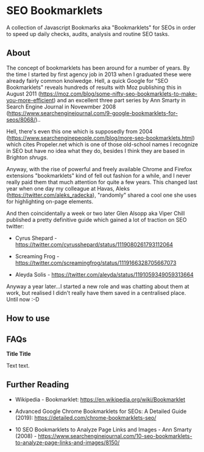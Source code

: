 # SEO Bookmarklets
A collection of Javascript Bookmarks aka "Bookmarklets" for SEOs in order to speed up daily checks, audits, analysis and routine SEO tasks.

## About

The concept of bookmarklets has been around for a number of years. By the time I started by first agency job in 2013 when I graduated these were already fairly common knolwedge. Hell, a quick Google for "SEO Bookmarklets" reveals hundreds of results with Moz publishing this in August 2011 (https://moz.com/blog/some-nifty-seo-bookmarklets-to-make-you-more-efficient) and an excellent three part series by Ann Smarty in Search Engine Journal in Novewmber 2008 (https://www.searchenginejournal.com/9-google-bookmarklets-for-seos/8068/)..

Hell, there's even this one which is supposedly from 2004 (https://www.searchenginepeople.com/blog/more-seo-bookmarklets.html) which cites Propeler.net which is one of those old-school names I recognize in SEO but have no idea what they do, besides I think they are based in Brighton *shrugs*.

Anyway, with the rise of powerful and freely available Chrome and Firefox extensions "bookmarklets" kind of fell out fashion for a while, and I never really paid them that much attention for quite a few years. This changed last year when one day my colleague at Havas, Aleks (https://twitter.com/aleks_radecka), "randomly" shared a cool one she uses for highlighting on-page elements.

And then coincidentally a week or two later Glen Alsopp aka Viper Chill published a pretty definitive guide which gained a lot of traction on SEO twitter:

- Cyrus Shepard - https://twitter.com/cyrusshepard/status/1119080261793112064

- Screaming Frog - https://twitter.com/screamingfrog/status/1119166328705667073

- Aleyda Solis - https://twitter.com/aleyda/status/1191059349059313664


Anyway a year later...I started a new role and was chatting about them at work, but realised I didn't really have them saved in a centralised place. Until now :-D

## How to use




## FAQs

**Title Title**

Text text.

## Further Reading

- Wikipedia - Bookmarklet: https://en.wikipedia.org/wiki/Bookmarklet

- Advanced Google Chrome Bookmarklets for SEOs: A Detailed Guide (2019): https://detailed.com/chrome-bookmarklets-seo/

- 10 SEO Bookmarklets to Analyze Page Links and Images - Ann Smarty (2008) - https://www.searchenginejournal.com/10-seo-bookmarklets-to-analyze-page-links-and-images/8150/

